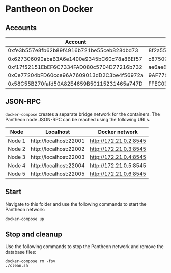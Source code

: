 # Pantheon on Docker

## Accounts

| Account | Private key |
|---------|-------------|
| 0xfe3b557e8fb62b89f4916b721be55ceb828dbd73 | 8f2a55949038a9610f50fb23b5883af3b4ecb3c3bb792cbcefbd1542c692be63 |
| 0x627306090abaB3A6e1400e9345bC60c78a8BEf57 | c87509a1c067bbde78beb793e6fa76530b6382a4c0241e5e4a9ec0a0f44dc0d3 |
| 0xf17f52151EbEF6C7334FAD080c5704D77216b732 | ae6ae8e5ccbfb04590405997ee2d52d2b330726137b875053c36d94e974d162f |
| 0xCe77204bFD60cce96A7609013dD2C3be4f56972a | 9AF779C4AE2206F6BA7BBC03D0E9CBFA9D41363586F0171036BF974BB2C7C042 |
| 0x58C55B270fafd50A82E4659B50115231465a747D | FFEC0D7629E0B403F826679497191C6CBD19F8D6E699F368C4C9FFEB174BACB7 |

## JSON-RPC

`docker-compose` creates a separate bridge network for the containers.
The Pantheon node JSON-RPC can be reached using the following URLs.

| Node | Localhost | Docker network |
|------|-----------|----------------|
| Node 1 | http://localhost:22001 | http://172.21.0.2:8545 |
| Node 2 | http://localhost:22002 | http://172.21.0.3:8545 |
| Node 3 | http://localhost:22003 | http://172.21.0.4:8545 |
| Node 4 | http://localhost:22004 | http://172.21.0.5:8545 |
| Node 5 | http://localhost:22005 | http://172.21.0.6:8545 |

## Start

Navigate to this folder and use the following commands to start the Pantheon network:
```shell
docker-compose up
```

## Stop and cleanup

Use the following commands to stop the Pantheon network and remove the database files:
```shell
docker-compose rm -fsv
./clean.sh
```

